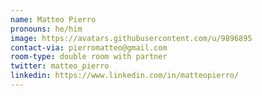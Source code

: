 ```yaml
---
name: Matteo Pierro
pronouns: he/him
image: https://avatars.githubusercontent.com/u/9896895
contact-via: pierromatteo@gmail.com
room-type: double room with partner
twitter: matteo_pierro
linkedin: https://www.linkedin.com/in/matteopierro/
---
```

